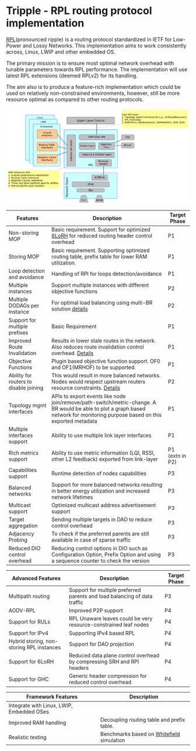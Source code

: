 # Tripple - RPL routing protocol implementation

[RPL](https://tools.ietf.org/html/rfc6550)(pronounced ripple) is a routing protocol standardized in IETF for Low-Power and Lossy Networks. This implementation aims to work consistently across, Linux, LWIP and other embedded OS.

The primary mission is to ensure most optimal network overhead with tunable parameters towards RPL performance. The implementation will use latest RPL extensions (deemed RPLv2) for its handling.

The aim also is to produce a feature-rich implementation which could be used on relatively non-constrained environments, however, still be more resource optimal as compared to other routing protocols.

![Alt text](docs/res/tripple-design.png "High Level design")

|         Features        |  Description | Target Phase |
|-------------------------|--------------|--------------|
| Non-storing MOP | Basic requirement. Support for optimized [6LoRH](https://tools.ietf.org/html/rfc8138) for reduced routing header control overhead | P1 |
| Storing MOP | Basic requirement. Supporting optimized routing table, prefix table for lower RAM utilization. | P1 |
| Loop detection and avoidance | Handling of RPI for loops detection/avoidance | P1 |
| Multiple instances | Support multiple instances with different objective functions | P2 |
| Multiple DODAGs per instance | For optimal load balancing using multi-BR solution [details](http://blog.rjed.org/rpl/2019/06/15/rpl_multi_instances_vs_multi_dodags/) | P2 |
| Support for multiple prefixes | Basic Requirement | P1 |
| Improved Route Invalidation | Results in lower stale routes in the network. Also reduces route invalidation control overhead. [Details](https://github.com/nyrahul/ietf-data/blob/master/DCO_performance_report.md) | P1 |
| Objective Functions | Plugin based objective function support. OF0 and OF1(MRHOF) to be supported. | P1 |
| Ability for routers to disable joining | This would result in more balanced networks. Nodes would respect upstream routers resource constraints. [Details](https://datatracker.ietf.org/doc/draft-ietf-roll-enrollment-priority/) | P2 |
| Topology mgmt interfaces | APIs to export events like node join/remove/path-switch/metric-change. A BR would be able to plot a graph based network for monitoring purpose based on this exported metadata | P1 |
| Multiple interfaces support | Ability to use multiple link layer interfaces | P1 |
| Rich metrics support | Ability to use metric information (LQI, RSSI, other L2 feedback) exported from link-layer | P1 (extn in P2) |
| Capabilities support | Runtime detection of nodes capabilities | P3 |
| Balanced networks | Support for more balanced networks resulting in better energy utilization and increased network lifetimes | P3 |
| Multicast support | Optimized multicast address advertisement support | P3 |
| Target aggregation | Sending multiple targets in DAO to reduce control overhead | P3 |
| Adjacency Probing | To check if the preferred parents are still available in case of sparse traffic | P3 |
| Reduced DIO control overhead | Reducing control options in DIO such as Configuration Option, Prefix Option and using a sequence counter to check the version | P3 |

| Advanced Features | Description | Target Phase |
|-------------------|-------------|--------------|
| Multipath routing | Support for multiple preferred parents and load balancing of data traffic | P3 |
| AODV-RPL | Improved P2P support | P4 |
| Support for RULs | RPL Unaware leaves could be very resource-constrained leaf nodes | P4 |
| Support for IPv4 | Supporting IPv4 based RPL | P4 |
| Hybrid storing, non-storing RPL instances | Support for DAO projection | P4 |
| Support for 6LoRH | Reduced data plane control overhead by compressing SRH and RPI headers | P4 |
| Support for GHC | Generic header compression for reduced control overhead | P4 |

| Framework Features | Description |
|-------------------------|--------------|
| Integrate with Linux, LWIP, Embedded OSes | |
| Improved RAM handling | Decoupling routing table and prefix table. |
| Realistic testing | Benchmarks based on [Whitefield](https://github.com/whitefield-framework/whitefield) simulation |


